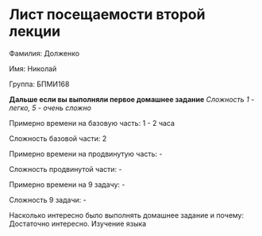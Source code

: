 # Лист посещаемости второй лекции

Фамилия: Долженко

Имя: Николай

Группа: БПМИ168

**Дальше если вы выполняли первое домашнее задание**
*Сложность 1 - легко, 5 - очень сложно*

Примерно времени на базовую часть: 1 - 2 часа

Сложность базовой части: 2

Примерно времени на продвинутую часть: -

Сложность продвинутой части: -

Примерно времени на 9 задачу: -

Сложность 9 задачи: -

Насколько интересно было выполнять домашнее задание и почему: Достаточно 
интересно. Изучение языка
